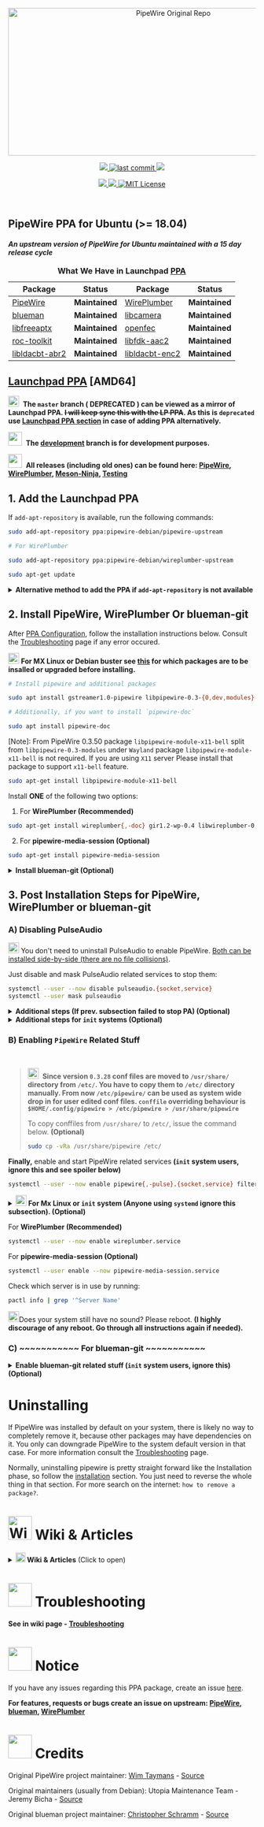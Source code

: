<!-- PipeWire-Debian-->

<p align="center">
  <a href="https://gitlab.freedesktop.org/pipewire/pipewire">
    <img alt="PipeWire Original Repo" src="https://raw.githubusercontent.com/wiki/pipewire-debian/pipewire-debian/images/logo/PipeWire_logo.png" width="656" height="300">
  </a>
</p>

<p align="center">
  <!-- Maintained -->
  <a href="https://github.com/pipewire-debian/pipewire-debian/">
    <img src="https://img.shields.io/website?down_message=Yes&label=Maintained&logo=GITHUB&up_message=Yes&url=https%3A%2F%2Fgithub.com%2Fpipewire-debian%2Fpipewire-debian">
  </a>
  <!-- Last commit on dev -->
  <a href="https://github.com/pipewire-debian/pipewire-debian/tree/development">
    <!-- <img src="https://img.shields.io/github/last-commit/pipewire-debian/pipewire-debian/development?color=%23ffA000&label=Last%20commit%20on%20Development&logo=GITHUB&style=plastic"> -->
    <img src="https://img.shields.io/github/last-commit/pipewire-debian/pipewire-debian/development?label=Last%20Commit%20%3A%20&logo=github" alt="last commit">
  </a>
  <!-- Packager -->
  <a href="https://github.com/souravdas142/">
    <img src="https://img.shields.io/website?down_message=Sourav%20Das&label=Packager&logo=GITHUB&up_message=Sourav%20Das&url=https%3A%2F%2Fgithub.com%2Fsouravdas142">
  </a>
</p>

<p align="center">
  <!-- Website status -->
  <a href="https://pipewire-debian.github.io/pipewire-debian/">
    <img src="https://img.shields.io/website?label=Git%20Website&logo=GITHUB&url=https%3A%2F%2Fpipewire-debian.github.io%2Fpipewire-debian%2F">
  </a>
  <!-- PPA -->
  <a href="https://launchpad.net/~pipewire-debian/+archive/ubuntu/pipewire-upstream">
    <img src="https://img.shields.io/github/v/tag/pipewire-debian/pipewire-debian?label=LP%20PipeWire%20PPA&logo=Ubuntu">
  </a>
  <!-- Project License -->
  <a href="https://choosealicense.com/licenses/mit/">
    <img alt="MIT License" src="https://img.shields.io/github/license/pipewire-debian/pipewire-debian">
  </a>
</p>

<br/>

## PipeWire PPA for Ubuntu (>= 18.04)
#### _An upstream version of PipeWire for Ubuntu maintained with a 15 day release cycle_


<table>
  <caption align="left"><b>What We Have in Launchpad <a href="https://launchpad.net/~pipewire-debian">PPA</a></b></caption>
  <thead>
    <tr>
      <th align="center"><b>Package</b></th>
      <th align="center"><b>Status</b></th>
      <th align="center"><b>Package</b></th>
      <th align="center"><b>Status</b></th>
    </tr>
  </thead>

  <tbody>
    <tr>
       <td><a href="https://gitlab.freedesktop.org/pipewire/pipewire">PipeWire</a></td>
       <td>							 <b>Maintained</b></td>
       <td><a href="https://gitlab.freedesktop.org/pipewire/wireplumber">WirePlumber</a></td>
       <td>							 <b>Maintained</b></td>
    </tr>
    <tr>
       <td><a href="https://github.com/blueman-project/blueman">blueman</a></td>
       <td>							 <b>Maintained</b></td>
       <td><a href="https://git.linuxtv.org/libcamera.git/">libcamera</a></td>
       <td>							 <b>Maintained</b></td>
    </tr>
    <tr>
       <td><a href="https://github.com/iamthehorker/libfreeaptx">libfreeaptx</a></td>
       <td>							 <b>Maintained</b></td>
       <td><a href="https://github.com/roc-streaming/openfec">openfec</a></td>
       <td>							 <b>Maintained</b></td>
    </tr>
    <tr>
       <td><a href="https://github.com/roc-streaming/roc-toolkit">roc-toolkit</a></td>
       <td>							 <b>Maintained</b></td>
       <td><a href="https://packages.ubuntu.com/hirsute/libfdk-aac2">libfdk-aac2</a></td>
       <td>							 <b>Maintained</b></td>
    </tr>
    <tr>
       <td><a href="https://packages.ubuntu.com/hirsute/libldacbt-abr2">libldacbt-abr2</a></td>
       <td>							 <b>Maintained</b></td>
       <td><a href="https://packages.ubuntu.com/hirsute/libldacbt-enc2">libldacbt-enc2</a></td>
       <td>							 <b>Maintained</b></td>
    </tr>
  </tbody>
</table>




## [Launchpad PPA](https://launchpad.net/~pipewire-debian) [AMD64]

<img src="https://raw.githubusercontent.com/wiki/pipewire-debian/pipewire-debian/images/icons/warning.svg" width=22 height=22>&nbsp; **The `master` branch ( DEPRECATED ) can be viewed as a mirror of Launchpad PPA. ~~I will keep sync this with the LP PPA~~. As this is `deprecated` use [Launchpad PPA section](#add-the-launchpad-ppa) in case of adding PPA alternatively.**

<img src="https://raw.githubusercontent.com/wiki/pipewire-debian/pipewire-debian/images/icons/information.svg" width=28 height=28>&nbsp; **The [development](https://github.com/pipewire-debian/pipewire-debian/tree/development) branch is for development purposes.**

<img src="https://raw.githubusercontent.com/wiki/pipewire-debian/pipewire-debian/images/icons/information.svg" width=28 height=28>&nbsp; **All releases (including old ones) can be found here: [PipeWire](https://launchpad.net/~pipewire-debian/+archive/ubuntu/pipewire-upstream/+packages?field.name_filter=&field.status_filter=&field.series_filter=), [WirePlumber](https://launchpad.net/~pipewire-debian/+archive/ubuntu/wireplumber-upstream/+packages?field.name_filter=&field.status_filter=&field.series_filter=), [Meson-Ninja](https://launchpad.net/~pipewire-debian/+archive/ubuntu/meson-ninja/+packages?field.name_filter=&field.status_filter=&field.series_filter=), [Testing](https://launchpad.net/~pipewire-debian/+archive/ubuntu/testing/+packages?field.name_filter=&field.status_filter=&field.series_filter=)**

## 1. Add the Launchpad PPA
<!---
<img src="https://raw.githubusercontent.com/wiki/pipewire-debian/pipewire-debian/images/icons/idea_bulb.svg" width=22 height=22> **The recommended & convenient way**
--->

If `add-apt-repository` is available, run the following commands:

```bash
sudo add-apt-repository ppa:pipewire-debian/pipewire-upstream

# For WirePlumber

sudo add-apt-repository ppa:pipewire-debian/wireplumber-upstream

sudo apt-get update

```

<details markdown=1><summary markdown="span"><strong>Alternative method to add the PPA if <code>add-apt-repository</code> is not available</strong></summary>

<br/>

To manually add the Launchpad PPA if <code>add-apt-repository</code> is not available or in case of any special case, consider this is as an example.
Do the same for <code>WirePlumber</code>. The GPG key may or may not be changed here.

```bash
# This PPA can be added to your system manually by running below commands, It creates
# a file under /etc/apt/sources.list.d/ containing  list of mirrors
# To do this, first download the GPG key from keyservers directly into the trusted set of keys,
# by running the two commands below

gpg --keyserver keyserver.ubuntu.com --recv-keys 25088A0359807596
gpg -a --export 25088A0359807596 | sudo apt-key add -

# or

sudo apt-key adv --keyserver keyserver.ubuntu.com --recv-keys 25088A0359807596

# Next, run the command below to add the mirror list to your system.

echo "deb http://ppa.launchpad.net/pipewire-debian/pipewire-upstream/ubuntu $(lsb_release -cs) main" | sudo tee -a /etc/apt/sources.list.d/pipewire-upstream.list

# For other Ubuntu or Debian based (e.g. MX Linux, Linux Mint), edit `/etc/apt/sources.list.d/pipewire-upstream.list` and change your `distro_code_name` equivalent to any one of Ubuntu
# `distro_code_name`. (For example, MX Linux 19.4 is based on Debian Buster which is roughly equivalent to `Ubuntu 18.04`, so replace `buster` with `bionic`.)

# The following command is usually not needed unless you want to install debug packages or create deb packages from source.

echo "deb-src http://ppa.launchpad.net/pipewire-debian/pipewire-upstream/ubuntu $(lsb_release -cs) main" | sudo tee -a /etc/apt/sources.list.d/pipewire-upstream.list
```
<!---
### ...or the Github PPA  &nbsp; &nbsp; <img src="https://raw.githubusercontent.com/wiki/pipewire-debian/pipewire-debian/images/icons/deprecated.svg" width=138 height=17>

<img src="https://raw.githubusercontent.com/wiki/pipewire-debian/pipewire-debian/images/icons/idea_bulb.svg" width=22 height=22> **Use IFF you have a good reason Or If your distro (other debian based) Can't install from LP PPA.**

```bash
curl -SsL https://pipewire-debian.github.io/pipewire-debian/ubuntu/KEY.gpg | sudo apt-key add -
sudo curl -SsL -o /etc/apt/sources.list.d/pipewire.list https://pipewire-debian.github.io/pipewire-debian/ubuntu/pipewire.list
sudo apt update

```
-->

</details>

## 2. Install PipeWire, WirePlumber Or blueman-git

After [PPA Configuration](#1-ppa-configuration), follow the installation instructions below. Consult the [Troubleshooting](https://github.com/pipewire-debian/pipewire-debian/wiki/Troubleshooting) page if any error occured.

<img src="https://raw.githubusercontent.com/wiki/pipewire-debian/pipewire-debian/images/icons/idea_bulb.svg" width=22 height=22> **For MX Linux or Debian buster see [this](https://pastebin.com/S5duuECS) for which packages are to be insalled or upgraded before installing.**

```bash
# Install pipewire and additional packages

sudo apt install gstreamer1.0-pipewire libpipewire-0.3-{0,dev,modules} libspa-0.2-{bluetooth,dev,jack,modules} pipewire{,-{audio-client-libraries,pulse,bin,jack,alsa,v4l2,libcamera,locales,tests}}

# Additionally, if you want to install `pipewire-doc`

sudo apt install pipewire-doc
```

[Note]: From PipeWire 0.3.50 package `libpipewire-module-x11-bell` split from `libpipewire-0.3-modules`
under `Wayland` package `libpipewire-module-x11-bell` is not required. If you are using `X11` server
Please install that package to support `x11-bell` feature.

```bash
sudo apt-get install libpipewire-module-x11-bell
```

Install **ONE** of the following two options:
1. For **WirePlumber (Recommended)**
```bash
sudo apt-get install wireplumber{,-doc} gir1.2-wp-0.4 libwireplumber-0.4-{0,dev}
```
2. For **pipewire-media-session (Optional)**
```bash
sudo apt-get install pipewire-media-session
```

<details markdown=1><summary markdown="span"><strong>Install blueman-git (Optional)</strong></summary>
<br/>

```bash
# Before installing blueman-git, remove and purge any official version of blueman.

sudo apt-get remove --purge blueman && sudo rm -f /var/lib/blueman/network.state

# Then, to install issue below command.

sudo apt-get install blueman-git
```
</details>

## 3. Post Installation Steps for PipeWire, WirePlumber or blueman-git

### A) Disabling PulseAudio

<img src="https://raw.githubusercontent.com/wiki/pipewire-debian/pipewire-debian/images/icons/idea_bulb.svg" width=22 height=22> You don't need to uninstall PulseAudio to enable PipeWire. <a href="https://gitlab.freedesktop.org/pipewire/pipewire/-/issues/2058#note_1228129">Both can be installed side-by-side (there are no file collisions)</a>.

Just disable and mask PulseAudio related services to stop them:

```bash
systemctl --user --now disable pulseaudio.{socket,service}
systemctl --user mask pulseaudio
```

<details markdown=1><summary markdown="span"><strong>Additional steps (If prev. subsection failed to stop PA)  (Optional)</strong></summary>
<br/>

```bash
# You need to tell Pulseaudio not to respawn itself by issuing command:

sed -i 's/.*autospawn.*/autospawn = no/g' ~/.config/pulse/client.conf

# If `~/.config/pulse/client.conf` is not found then issue,

sudo sed -i 's/.*autospawn.*/autospawn = no/g' /etc/pulse/client.conf

# Additonally, if `/etc/pulse/client.conf.d/0{0,1}-enable-autospawn.conf` exist, do

sudo sed -i 's/.*autospawn.*/autospawn = no/g' /etc/pulse/client.conf.d/00-enable-autospawn.conf

# Or,

sudo sed -i 's/.*autospawn.*/autospawn = no/g' /etc/pulse/client.conf.d/01-enable-autospawn.conf

# Also if `/etc/xdg/autostart/pulseaudio.desktop` exist, rename it to something like below.

sudo mv -v /etc/xdg/autostart/pulseaudio.desktop{,.bak}

# And finally issue

pulseaudio --kill
```
</details>

<details markdown=1><summary markdown="span"><strong>Additional steps for <code>init</code> systems (Optional)</strong></summary>
<br/>

```bash
# PulseAudio (>= 13.04-4) also have autospawn defined at /etc/init.d/pulseaudio-enable-autospawn
# Just disable the init script, and reenable it again if anyhow PA needed in future

sudo update-rc.d pulseaudio-enable-autospawn disable

# If PA still running, Once again kill PA

pulseaudio --kill

```
</details>

### B) Enabling `PipeWire` Related Stuff

<br>

> <img src="https://raw.githubusercontent.com/wiki/pipewire-debian/pipewire-debian/images/icons/warning.svg" width=22 height=22>&nbsp; **Since version `0.3.28` conf files are moved to `/usr/share/` directory from `/etc/`.  You have to copy them to `/etc/` directory manually. From now `/etc/pipewire/` can be used as system wide drop in for user edited conf files. `conffile` overriding behaviour is `$HOME/.config/pipewire > /etc/pipewire > /usr/share/pipewire`**
>
> To copy conffiles from `/usr/share/` to `/etc/`, issue the command below. **(Optional)**
>
> ```bash
> sudo cp -vRa /usr/share/pipewire /etc/
> ```



**Finally,** enable and start PipeWire related services **(`init` system users, ignore this and see spoiler below)**
```bash
systemctl --user --now enable pipewire{,-pulse}.{socket,service} filter-chain.service
```
<details markdown=1><summary markdown="span">
<img src="https://raw.githubusercontent.com/wiki/pipewire-debian/pipewire-debian/images/icons/idea_bulb.svg" width=22 height=22> <strong>For Mx Linux or <code>init</code> system (Anyone using <code>systemd</code> ignore this subsection). (Optional)</strong>
</summary>
<br/>

```
# Mx Linux uses init system by default,

# Some users feel anoying to start `pipewire` services becasue of PW doesn't shift any scripts for non systemd,
# So Now how to start All `pipewire` services in init system?

# There is a solution on internet see this : <a href="https://www.linuxquestions.org/questions/slackware-14/using-pipewire-instead-of-pulseaudio-in-slackware-15-a-4175693980">Slackware Solution</a> the idea is same for Mx Linux also

# For the above solution you have to install <a href="https://github.com/raforg/daemon">daemon program</a> or do the below modifcation on those `.desktop` files.

substitue this `Exec=/usr/bin/pipewire` line with above `pipewire.desktop` file where you find lines starting with `Exec`.
substitue this `Exec=/usr/bin/pipewire-pulse` line with above `pipewire-pulse.desktop` file where you find lines starting with `Exec`.
substitue this `Exec=/usr/bin/pipewire-media-session` line with above `pipewire-media-session.desktop` file where you find lines starting with `Exec`.
```
</details>

For **WirePlumber (Recommended)**

```bash
systemctl --user --now enable wireplumber.service
```
For **pipewire-media-session (Optional)**

```bash
systemctl --user enable --now pipewire-media-session.service
```
Check which server is in use by running:
```bash
pactl info | grep '^Server Name'
```
<img src="https://raw.githubusercontent.com/wiki/pipewire-debian/pipewire-debian/images/icons/idea_bulb.svg" width=22 height=22>Does your system still have no sound? Please reboot. **(I highly discourage of any reboot.
Go through all instructions again if needed).**


### C) **\~\~\~\~\~\~\~\~\~\~\~ For blueman-git  \~\~\~\~\~\~\~\~\~\~\~**


<details markdown=1><summary markdown="span"><strong>Enable blueman-git related stuff (<code>init</code> system users, ignore this) (Optional) </strong></summary>
<br/>

In case you want to use blueman, just enable the service like this.

```bash
sudo systemctl enable --now blueman-mechanism.service
```
</details>


# Uninstalling

If PipeWire was installed by default on your system, there is likely no way to completely remove it,
because other packages may have dependencies on it.
You only can downgrade PipeWire to the system default version in that case.
For more information consult the [Troubleshooting](https://github.com/pipewire-debian/pipewire-debian/wiki/Troubleshooting) page.

Normally, uninstalling pipewire is pretty straight forward like the Installation phase, so follow the [installation](#2-install-pipewire-or-blueman-git)
section.
You just need to reverse the whole thing in that section. For more search on the internet: `how to remove a package?`.



# <img src="https://raw.githubusercontent.com/wiki/pipewire-debian/pipewire-debian/images/icons/open_book.svg" alt="Wiki & Articles" width=48 height=48> Wiki & Articles

<details markdown=1><summary markdown="span"><img src="https://raw.githubusercontent.com/wiki/pipewire-debian/pipewire-debian/images/icons/open_book.svg" alt="Wiki & Articles" width=20 height=20><strong> Wiki & Articles</strong> (Click to open)</summary>

<br/>

**Wiki -**
  - [This Repo Wiki](https://github.com/pipewire-debian/pipewire-debian/wiki)
  - [Upstream-README](https://gitlab.freedesktop.org/pipewire/pipewire/-/blob/master/README.md)
  - [Upstream-wiki](https://gitlab.freedesktop.org/pipewire/pipewire/-/wikis/home)
  - [Upstream-blueman-wiki](https://github.com/blueman-project/blueman/wiki)
  - **Gentoo**
      - [Gentoo-wiki](https://wiki.gentoo.org/wiki/PipeWire)
      - [Gentoo-Bluetooth-Wiki](https://wiki.gentoo.org/wiki/Bluetooth)
  - **Arch-Linux**
      - [Arch-wiki](https://wiki.archlinux.org/index.php/PipeWire)
      - [Arch-Bluetooth-Wiki](https://wiki.archlinux.org/title/Bluetooth)
      - [blueman](https://wiki.archlinux.org/title/Blueman)
  - [Debian-wiki](https://wiki.debian.org/PipeWire) &nbsp; &nbsp; &nbsp; **[ DEPRECATED  for this PPA ]**

**Articles -**
 - [Making Sense of The Audio Stack On Unix](https://venam.nixers.net/blog/unix/2021/02/07/audio-stack.html)
 - [PipeWire Under The Hood](https://venam.nixers.net/blog/unix/2021/06/23/pipewire-under-the-hood.html)
 - [PIPEWIRE, THE NEWEST AUDIO KID ON THE LINUX BLOCK](https://hackaday.com/2021/06/23/pipewire-the-newest-audio-kid-on-the-linux-block)
 - [WirePlumber, the PipeWire session manager](https://www.collabora.com/news-and-blog/blog/2020/05/07/wireplumber-the-pipewire-session-manager)
 - [A step-by-step tutorial for live audio streaming with Roc](https://gavv.github.io/articles/roc-tutorial)



</details>

# <img src="https://raw.githubusercontent.com/wiki/pipewire-debian/pipewire-debian/images/icons/wrench_and_hammer.svg" width=48 height=48> Troubleshooting

**See in wiki page - [Troubleshooting](https://github.com/pipewire-debian/pipewire-debian/wiki/Troubleshooting)**

# <img src="https://raw.githubusercontent.com/wiki/pipewire-debian/pipewire-debian/images/icons/flame.svg" width=48 height=48> Notice

If you have any issues regarding this PPA package, create an issue [here](https://pipewire-debian.github.io/pipewire-debian/).

**For features, requests or bugs create an issue on upstream: [PipeWire](https://gitlab.freedesktop.org/pipewire/pipewire/-/issues),**
**[blueman](https://github.com/blueman-project/blueman/issues/new), [WirePlumber](https://gitlab.freedesktop.org/pipewire/wireplumber/-/issues/new?issue)**

# <img src="https://raw.githubusercontent.com/wiki/pipewire-debian/pipewire-debian/images/icons/clap.svg" width=48 height=48> Credits

Original PipeWire project maintainer:
[Wim Taymans](https://gitlab.freedesktop.org/wtaymans) - [Source](https://gitlab.freedesktop.org/pipewire/pipewire)

Original maintainers (usually from Debian):
Utopia Maintenance Team - Jeremy Bicha - [Source](https://salsa.debian.org/utopia-team/pipewire/-/tree/debian/0.3.25-1)

Original blueman project maintainer:
[Christopher Schramm](https://github.com/cschramm) - [Source](https://github.com/blueman-project/blueman)

